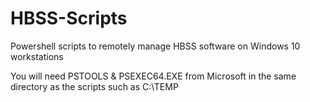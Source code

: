 # HBSS-Scripts
Powershell scripts to remotely manage HBSS software on Windows 10 workstations

You will need PSTOOLS & PSEXEC64.EXE from Microsoft in the same directory as the scripts such as C:\TEMP

